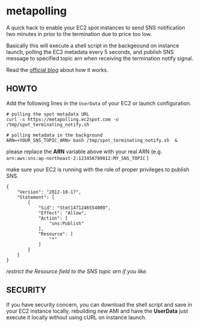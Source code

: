 # metapolling

A quick hack to enable your EC2 spot instances to send SNS notification two minutes in prior to the termination due to price too low.

Basically this will execute a shell script in the backgeound on instance launch, polling the EC2 metadata every 5 seconds, and publish SNS message to specified topic arn when receiving the termination notify signal.


Read the [official blog](https://aws.amazon.com/tw/blogs/aws/new-ec2-spot-instance-termination-notices/) about how it works. 



## HOWTO

Add the following lines in the `UserData` of your EC2 or launch configuration.

```
# polling the spot metadata URL 
curl -s https://metapolling.ec2spot.com -o /tmp/spot_terminating_notify.sh

# polling metadata in the background
ARN=<YOUR_SNS_TOPIC_ARN> bash /tmp/spot_terminating_notify.sh  &
```

please replace the **ARN** variable above with your real ARN (e.g. `arn:aws:sns:ap-northeast-2:123456789012:MY_SNS_TOPIC` )



make sure your EC2 is running with the role of proper privileges to publish SNS.

```
{
    "Version": "2012-10-17",
    "Statement": [
        {
            "Sid": "Stmt1471246554000",
            "Effect": "Allow",
            "Action": [
                "sns:Publish"
            ],
            "Resource": [
                "*"
            ]
        }
    ]
}
```

*restrict the Resource field to the SNS topic arn if you like.*



## SECURITY

If you have security concern, you can download the shell script and save in your EC2 instance locally, rebuilding new AMI and have the **UserData** just execute it locally without using cURL on instance launch.

